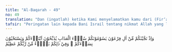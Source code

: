```yaml
---
title: "Al-Baqarah - 49"
no: 49
translation: "Dan (ingatlah) ketika Kami menyelamatkan kamu dari (Fir‘aun dan) pengikut-pengikut Fir‘aun. Mereka menimpakan siksaan yang sangat berat kepadamu. Mereka menyembelih anak-anak laki-lakimu dan membiarkan hidup anak-anak perempuanmu. Dan pada yang demikian itu merupakan cobaan yang besar dari Tuhanmu. "
tafsir: "Peringatan lain kepada Bani Israil tentang nikmat Allah yang lain, yaitu mereka telah diselamatkan dari kesengsaraan yang mereka alami, akibat kekejaman Fir'aun, raja Mesir, pada waktu Bani Israil bertempat tinggal di sana. Orang pertama dari kalangan Bani Israil yang masuk ke Mesir ialah Nabi Yusuf. Kemudian saudara-saudaranya datang pula ke sana dan tinggal bersamanya. Selanjutnya, mereka berkembang biak di sana, sehingga dalam masa + 400 tahun (dari masa Nabi Yusuf sampai dengan Nabi Musa) jumlah mereka telah mencapai ratusan ribu orang. Penduduk asli semakin terdesak, karena Bani Israil itu giat bekerja dan memiliki pikiran yang lebih cerdas. Di samping itu, mereka sangat mementingkan diri sendiri, karena mereka masih tetap menganggap diri mereka sebagai sya'bullah al-mukhtar. Sebab itu, mereka tidak mau bersatu dengan penduduk asli, dan tidak mau bekerja sama dan membantu mereka dalam kehidupan sehari-hari.\n\nMelihat keadaan yang demikian, penduduk asli negeri itu semakin khawatir, sebab apabila Bani Israil itu semakin banyak jumlahnya, maka mereka akan menguasai keadaan dan penduduk asli akan semakin terdesak. Oleh sebab itu, mereka berusaha untuk melemahkan kekuatan Bani Israil. Mula-mula dengan mewajibkan kerja paksa kepada mereka. Kemudian semakin meningkat dengan pembunuhan anak-anak lelaki mereka, dan hanya anak-anak perempuan mereka yang dibiarkan hidup. Sekitar peristiwa ini bandingkan dengan Kitab Keluaran i.16 ; perintah Fir'aun kepada para bidan. Penyiksaan dan penderitaan Bani Israil tergambar dalam Keluaran i.22, dan pada beberapa bagian lagi dalam Perjanjian Lama. Fir'aun memerintahkan kepada setiap suku rakyatnya untuk membunuh setiap lelaki Bani Israil, walaupun anak-anak kecil mereka.\n\nPenderitaan yang dialami Bani Israil itu merupakan ujian bagi mereka karena mereka telah melupakan nikmat-Nya dan telah melakukan bermacam-macam dosa. Kemudian Allah swt mengampuni dan menerima tobat mereka, dan dikaruniakan-Nya pula nikmat yang besar, yaitu diselamatkan dari kesengsaraan yang mereka alami dari kekejaman Fir'aun. Tetapi rahmat ini pun merupakan ujian bagi mereka, apakah nantinya mereka akan mensyukuri nikmat itu, atau tidak.\n\nUmat Islam dapat mengambil pelajaran yang sangat berharga dari kisah Bani Israil itu. Allah swt, mula-mula telah melimpahkan bermacam-macam nikmat-Nya kepada umat Islam, sehingga umat telah bersatu di bawah panji-panji Islam dan hidup dalam persaudaraan yang kukuh, serta berhasil membangun negara Islam yang kuat. Tetapi kemudian terjadilah perpecahan di antara umat Islam, sehingga Allah swt mendatangkan malapetaka kepada mereka.\n\nKhilafah Abbasiyah di Bagdad diruntuhkan oleh bangsa Tartar. Kemudian terjadi Perang Salib dalam waktu yang panjang sekitar 200 tahun. Sementara itu bangsa-bangsa barat menyusup ke negeri-negeri Islam, menguasai sumber-sumber kekayaan mereka sehingga umat Islam di mana-mana menjadi lemah."
---
```


وَاِذْ نَجَّيْنٰكُمْ مِّنْ اٰلِ فِرْعَوْنَ يَسُوْمُوْنَكُمْ سُوْۤءَ الْعَذَابِ يُذَبِّحُوْنَ اَبْنَاۤءَكُمْ وَيَسْتَحْيُوْنَ نِسَاۤءَكُمْ ۗ وَفِيْ ذٰلِكُمْ بَلَاۤءٌ مِّنْ رَّبِّكُمْ عَظِيْمٌ 
